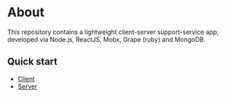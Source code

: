 # About

This repository contains a lightweight client-server support-service app, developed via Node.js, ReactJS, Mobx, Grape (ruby) and MongoDB.

## Quick start

* [Client](client/README.md)
* [Server](server/README.md)
